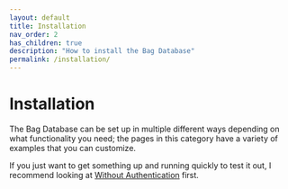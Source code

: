 ```yaml
---
layout: default
title: Installation
nav_order: 2
has_children: true
description: "How to install the Bag Database"
permalink: /installation/
---
```


# Installation

The Bag Database can be set up in multiple different ways depending on what functionality you
need; the pages in this category have a variety of examples that you can customize.

If you just want to get something up and running quickly to test it out, I recommend looking at
[Without Authentication](docker/without-authentication) first.
